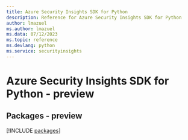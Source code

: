 ```yaml
---
title: Azure Security Insights SDK for Python
description: Reference for Azure Security Insights SDK for Python
author: lmazuel
ms.author: lmazuel
ms.data: 07/12/2023
ms.topic: reference
ms.devlang: python
ms.service: securityinsights
---
```

# Azure Security Insights SDK for Python - preview
## Packages - preview
[!INCLUDE [packages](security-insights-index.md)]